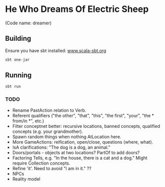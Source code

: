 # He Who Dreams Of Electric Sheep

(Code name: dreamer)


## Building

Ensure you have sbt installed: www.scala-sbt.org

```bash
sbt one-jar
```


## Running

```bash
sbt run
```

### TODO

* Rename PastAction relation to Verb.
* Referent qualifiers ("the other", "that", "this", "the first", "your", "the \* from/in \*", etc.)
* Filter conceptnet better: recursive locations, banned concepts, qualified concepts (e.g. your grandmother).
* Spawn random things when nothing AtLocation here.
* More GameActions: reification, open/close, questions (where, what).
* IsA clarifications: "The dog is a dog, an animal."
* Doors/portals - objects at two locations? PartOf to add doors?
* Factoring Tells, e.g. "In the house, there is a cat and a dog." Might require Collection concepts.
* Refine 'it'. Need to avoid "I am in it." ??
* NPCs
* Reality model
